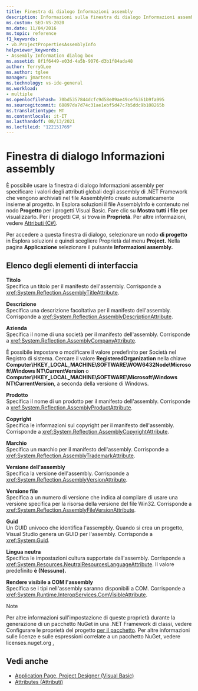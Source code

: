 ```yaml
---
title: Finestra di dialogo Informazioni assembly
description: Informazioni sulla finestra di dialogo Informazioni assembly e su come viene usata per specificare i valori .NET Framework attributi dell'assembly globale.
ms.custom: SEO-VS-2020
ms.date: 11/04/2016
ms.topic: reference
f1_keywords:
- vb.ProjectPropertiesAssemblyInfo
helpviewer_keywords:
- Assembly Information dialog box
ms.assetid: 8f1f6449-e03d-4a5b-9076-d3b1f84ada48
author: TerryGLee
ms.author: tglee
manager: jmartens
ms.technology: vs-ide-general
ms.workload:
- multiple
ms.openlocfilehash: 70bd5357844dcfc9d58e09ae49cef6361b9fa995
ms.sourcegitcommit: 68897da7d74c31ae1ebf5d47c7b5ddc9b108265b
ms.translationtype: MT
ms.contentlocale: it-IT
ms.lasthandoff: 08/13/2021
ms.locfileid: "122151769"
---
```

# <a name="assembly-information-dialog-box"></a>Finestra di dialogo Informazioni assembly

È possibile usare la finestra di dialogo Informazioni assembly per specificare i valori degli attributi globali degli assembly di .NET Framework che vengono archiviati nel file AssemblyInfo creato automaticamente insieme al progetto. In Esplora soluzioni il file AssemblyInfo è contenuto nel nodo **Progetto** per i progetti Visual Basic. Fare clic su **Mostra tutti i file** per visualizzarlo. Per i progetti C#, si trova in **Proprietà**. Per altre informazioni, vedere [Attributi (C#)](/dotnet/csharp/programming-guide/concepts/attributes/index).

Per accedere a questa finestra di dialogo, selezionare un nodo **di progetto** in Esplora soluzioni e quindi scegliere Proprietà dal menu **Project.** Nella pagina **Applicazione** selezionare il pulsante **Informazioni assembly.**

## <a name="uielement-list"></a>Elenco degli elementi di interfaccia

**Titolo**\
Specifica un titolo per il manifesto dell'assembly. Corrisponde a <xref:System.Reflection.AssemblyTitleAttribute>.

**Descrizione**\
Specifica una descrizione facoltativa per il manifesto dell'assembly. Corrisponde a <xref:System.Reflection.AssemblyDescriptionAttribute>.

**Azienda**\
Specifica il nome di una società per il manifesto dell'assembly. Corrisponde a <xref:System.Reflection.AssemblyCompanyAttribute>.

È possibile impostare o modificare il valore predefinito per Società nel Registro di sistema. Cercare il valore **RegisteredOrganization** nella chiave **Computer\HKEY_LOCAL_MACHINE\SOFTWARE\WOW6432Node\Microsoft\Windows NT\CurrentVersion** o **Computer\HKEY_LOCAL_MACHINE\SOFTWARE\Microsoft\Windows NT\CurrentVersion**, a seconda della versione di Windows.

**Prodotto**\
Specifica il nome di un prodotto per il manifesto dell'assembly. Corrisponde a <xref:System.Reflection.AssemblyProductAttribute>.

**Copyright**\
Specifica le informazioni sul copyright per il manifesto dell'assembly. Corrisponde a <xref:System.Reflection.AssemblyCopyrightAttribute>.

**Marchio**\
Specifica un marchio per il manifesto dell'assembly. Corrisponde a <xref:System.Reflection.AssemblyTrademarkAttribute>.

**Versione dell'assembly**\
Specifica la versione dell'assembly. Corrisponde a <xref:System.Reflection.AssemblyVersionAttribute>.

**Versione file**\
Specifica a un numero di versione che indica al compilare di usare una versione specifica per la risorsa della versione del file Win32. Corrisponde a <xref:System.Reflection.AssemblyFileVersionAttribute>.

**Guid**\
Un GUID univoco che identifica l'assempbly. Quando si crea un progetto, Visual Studio genera un GUID per l'assembly. Corrisponde a <xref:System.Guid>.

**Lingua neutra**\
Specifica le impostazioni cultura supportate dall'assembly. Corrisponde a <xref:System.Resources.NeutralResourcesLanguageAttribute>. Il valore predefinito **è (Nessuno).**

**Rendere visibile a COM l'assembly**\
Specifica se i tipi nell'assembly saranno disponibili a COM. Corrisponde a <xref:System.Runtime.InteropServices.ComVisibleAttribute>.

> [!NOTE]
> Per altre informazioni sull'impostazione di queste proprietà durante la generazione di un pacchetto NuGet in una .NET Framework di classi, vedere Configurare le proprietà del progetto [per il pacchetto](/nuget/quickstart/create-and-publish-a-package-using-visual-studio-net-framework#configure-project-properties-for-the-package). Per altre informazioni sulle licenze e sulle espressioni correlate a un pacchetto NuGet, vedere licenses.nuget.org [.](/nuget/nuget-org/licenses.nuget.org/)

## <a name="see-also"></a>Vedi anche

- [Application Page, Project Designer (Visual Basic)](../../ide/reference/application-page-project-designer-visual-basic.md)
- [Attributes (Attributi)](/previous-versions/z0w1kczw(v=vs.140))
